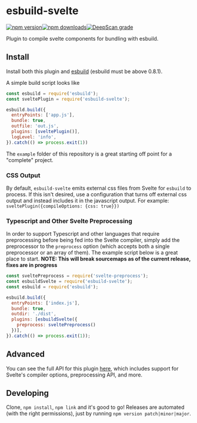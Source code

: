 # esbuild-svelte

[![npm version](https://badge.fury.io/js/esbuild-svelte.svg)](https://badge.fury.io/js/esbuild-svelte)[![npm downloads](http://img.shields.io/npm/dm/esbuild-svelte.svg)](https://www.npmjs.org/package/esbuild-svelte)[![DeepScan grade](https://deepscan.io/api/teams/13110/projects/16122/branches/339411/badge/grade.svg)](https://deepscan.io/dashboard#view=project&tid=13110&pid=16122&bid=339411)

Plugin to compile svelte components for bundling with esbuild.

## Install

Install both this plugin and [esbuild](https://github.com/evanw/esbuild) (esbuild must be above 0.8.1). 

A simple build script looks like
```javascript
const esbuild = require('esbuild');
const sveltePlugin = require('esbuild-svelte');

esbuild.build({
  entryPoints: ['app.js'],
  bundle: true,
  outfile: 'out.js',
  plugins: [sveltePlugin()],
  logLevel: 'info',
}).catch(() => process.exit(1))
```

The `example` folder of this repository is a great starting off point for a "complete" project.

### CSS Output

By default, `esbuild-svelte` emits external css files from Svelte for `esbuild` to process. If this isn't desired, use a configuration that turns off external css output and instead includes it in the javascript output. For example: `sveltePlugin({compileOptions: {css: true}})`

### Typescript and Other Svelte Preprocessing

In order to support Typescript and other languages that require preprocessing before being fed into the Svelte compiler, simply add the preprocessor to the `preprocess` option (which accepts both a single preprocessor or an array of them). The example script below is a great place to start. **NOTE: This will break sourcemaps as of the current release, fixes are in progress**

```javascript
const sveltePreprocess = require('svelte-preprocess');
const esbuildSvelte = require('esbuild-svelte');
const esbuild = require('esbuild');

esbuild.build({
  entryPoints: ['index.js'],
  bundle: true,
  outdir: './dist',
  plugins: [esbuildSvelte({
    preprocess: sveltePreprocess()
  })],
}).catch(() => process.exit(1));
```

## Advanced

You can see the full API for this plugin [here](https://github.com/EMH333/esbuild-svelte/blob/main/dist/index.d.ts), which includes support for Svelte's compiler options, preprocessing API, and more.

## Developing

Clone, `npm install`, `npm link` and it's good to go! Releases are automated (with the right permissions), just by running `npm version patch|minor|major`.
